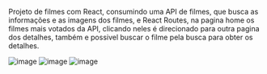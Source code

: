 Projeto de filmes com React, consumindo uma API de filmes, que busca as informações e as imagens dos filmes, e React Routes, na pagina home os filmes mais votados
da API, clicando neles é direcionado para outra pagina dos detalhes, também e possivel buscar o filme pela busca para obter os detalhes.

![image](https://user-images.githubusercontent.com/104576340/188278311-950b4c21-01ce-4e79-9e7f-2baa488af0fc.png)
![image](https://user-images.githubusercontent.com/104576340/188278331-c59dc9b9-55ac-45d2-8d74-7e829c046f46.png)
![image](https://user-images.githubusercontent.com/104576340/188278343-2c8614ef-3193-4aa8-a958-95602959d8d7.png)

